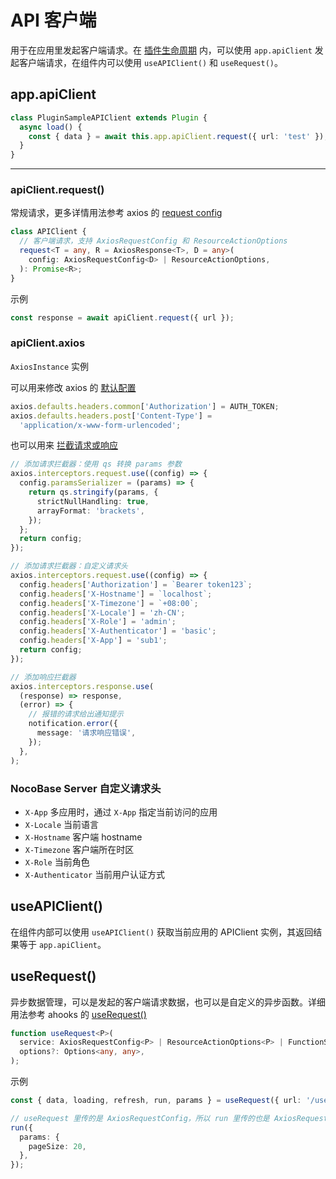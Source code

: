 # API 客户端

用于在应用里发起客户端请求。在 [插件生命周期](/development/client#插件的声明周期) 内，可以使用 `app.apiClient` 发起客户端请求，在组件内可以使用 `useAPIClient()` 和 `useRequest()`。

## app.apiClient

```ts
class PluginSampleAPIClient extends Plugin {
  async load() {
    const { data } = await this.app.apiClient.request({ url: 'test' });
  }
}
```

---

### apiClient.request()

常规请求，更多详情用法参考 axios 的 [request config](https://axios-http.com/docs/req_config)

```ts
class APIClient {
  // 客户端请求，支持 AxiosRequestConfig 和 ResourceActionOptions
  request<T = any, R = AxiosResponse<T>, D = any>(
    config: AxiosRequestConfig<D> | ResourceActionOptions,
  ): Promise<R>;
}
```

示例

```ts
const response = await apiClient.request({ url });
```

### apiClient.axios

`AxiosInstance` 实例

可以用来修改 axios 的 [默认配置](https://axios-http.com/docs/config_defaults)

```ts
axios.defaults.headers.common['Authorization'] = AUTH_TOKEN;
axios.defaults.headers.post['Content-Type'] =
  'application/x-www-form-urlencoded';
```

也可以用来 [拦截请求或响应](https://axios-http.com/docs/interceptors)

```ts
// 添加请求拦截器：使用 qs 转换 params 参数
axios.interceptors.request.use((config) => {
  config.paramsSerializer = (params) => {
    return qs.stringify(params, {
      strictNullHandling: true,
      arrayFormat: 'brackets',
    });
  };
  return config;
});

// 添加请求拦截器：自定义请求头
axios.interceptors.request.use((config) => {
  config.headers['Authorization'] = `Bearer token123`;
  config.headers['X-Hostname'] = `localhost`;
  config.headers['X-Timezone'] = `+08:00`;
  config.headers['X-Locale'] = 'zh-CN';
  config.headers['X-Role'] = 'admin';
  config.headers['X-Authenticator'] = 'basic';
  config.headers['X-App'] = 'sub1';
  return config;
});

// 添加响应拦截器
axios.interceptors.response.use(
  (response) => response,
  (error) => {
    // 报错的请求给出通知提示
    notification.error({
      message: '请求响应错误',
    });
  },
);
```

### NocoBase Server 自定义请求头

- `X-App` 多应用时，通过 `X-App` 指定当前访问的应用
- `X-Locale` 当前语言
- `X-Hostname` 客户端 hostname
- `X-Timezone` 客户端所在时区
- `X-Role` 当前角色
- `X-Authenticator` 当前用户认证方式

## useAPIClient()

在组件内部可以使用 `useAPIClient()` 获取当前应用的 APIClient 实例，其返回结果等于 `app.apiClient`。

## useRequest()

异步数据管理，可以是发起的客户端请求数据，也可以是自定义的异步函数。详细用法参考 ahooks 的 [useRequest()](https://ahooks.js.org/hooks/use-request/index)

```ts
function useRequest<P>(
  service: AxiosRequestConfig<P> | ResourceActionOptions<P> | FunctionService,
  options?: Options<any, any>,
);
```

示例

```ts
const { data, loading, refresh, run, params } = useRequest({ url: '/users' });

// useRequest 里传的是 AxiosRequestConfig，所以 run 里传的也是 AxiosRequestConfig
run({
  params: {
    pageSize: 20,
  },
});
```
